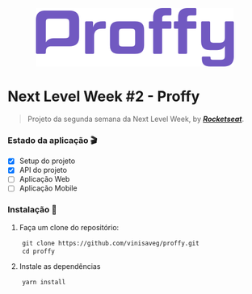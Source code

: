 <p align="center">
    <img src="https://github.com/vinisaveg/proffy/blob/master/.github/proffy-logo.svg"/>
</p> 

# Next Level Week #2 - Proffy

> Projeto da segunda semana da Next Level Week, by [**_Rocketseat_**](https://rocketseat.com.br/).

### Estado da aplicação :clapper:

- [x] Setup do projeto
- [x] API do projeto
- [ ] Aplicação Web
- [ ] Aplicação Mobile

### Instalação :construction_worker:

1. Faça um clone do repositório:

```
    git clone https://github.com/vinisaveg/proffy.git
    cd proffy

```

2. Instale as dependências

```
    yarn install

```

